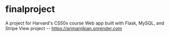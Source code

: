 # finalproject
A project for Harvard's CS50x course
Web app built with Flask, MySQL, and Stripe
View project -- https://arimanjikian.onrender.com
